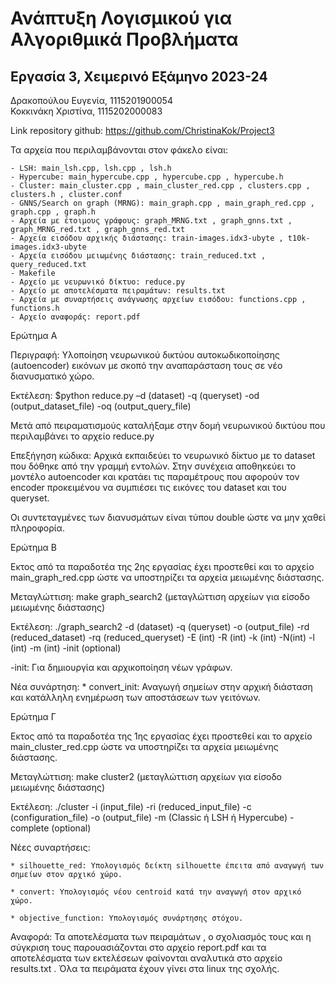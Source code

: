 # Ανάπτυξη Λογισμικού για Αλγοριθμικά Προβλήματα
## Εργασία 3, Χειμερινό Εξάμηνο 2023-24

Δρακοπούλου Ευγενία, 1115201900054  <br>
Κοκκινάκη Χριστίνα, 1115202000083   <br>

Link repository github: https://github.com/ChristinaKok/Project3

Τα αρχεία που περιλαμβάνονται στον φάκελο είναι:
    
    - LSH: main_lsh.cpp, lsh.cpp , lsh.h 
    - Hypercube: main_hypercube.cpp , hypercube.cpp , hypercube.h
    - Cluster: main_cluster.cpp , main_cluster_red.cpp , clusters.cpp , clusters.h , cluster.conf
    - GNNS/Search on graph (MRNG): main_graph.cpp , main_graph_red.cpp , graph.cpp , graph.h
    - Αρχεία με έτοιμους γράφους: graph_MRNG.txt , graph_gnns.txt , graph_MRNG_red.txt , graph_gnns_red.txt
    - Αρχεία εισόδου αρχικής διάστασης: train-images.idx3-ubyte , t10k-images.idx3-ubyte
    - Αρχεία εισόδου μειωμένης διάστασης: train_reduced.txt , query_reduced.txt 
    - Makefile
    - Αρχείο με νευρωνικό δίκτυο: reduce.py
    - Αρχείο με αποτελέσματα πειραμάτων: results.txt
    - Αρχεία με συναρτήσεις ανάγνωσης αρχείων εισόδου: functions.cpp , functions.h
    - Αρχείο αναφοράς: report.pdf

Ερώτημα Α

Περιγραφή: Υλοποίηση νευρωνικού δικτύου αυτοκωδικοποίησης (autoencoder) εικόνων με σκοπό την αναπαράσταση τους σε νέο διανυσματικό χώρο. 

Εκτέλεση: $python reduce.py –d (dataset) -q (queryset) -od (output_dataset_file) -oq (output_query_file)

Μετά από πειραματισμούς καταλήξαμε στην δομή νευρωνικού δικτύου που περιλαμβάνει το αρχείο reduce.py 

Επεξήγηση κώδικα: Αρχικά εκπαιδεύει το νευρωνικό δίκτυο με το dataset που δόθηκε από την γραμμή εντολών. Στην συνέχεια αποθηκεύει το μοντέλο autoencoder και κρατάει τις παραμέτρους που αφορούν τον encoder προκειμένου να συμπιέσει τις εικόνες του dataset και του queryset. 

Οι συντεταγμένες των διανυσμάτων είναι τύπου double ώστε να μην χαθεί πληροφορία.



Ερώτημα Β

Εκτος από τα παραδοτέα της 2ης εργασίας έχει προστεθεί και το αρχείο main_graph_red.cpp ώστε να υποστηρίζει τα αρχεία μειωμένης διάστασης.

Μεταγλώττιση: make graph_search2  (μεταγλώττιση αρχείων για είσοδο μειωμένης διάστασης)

Εκτέλεση: ./graph_search2 -d (dataset) -q (queryset) -o (output_file) -rd (reduced_dataset) -rq (reduced_queryset) -E (int) -R (int) -k (int) -N(int) -l (int) -m (int) -init (optional)

-init: Για δημιουργία και αρχικοποίηση νέων γράφων.

Νέα συνάρτηση:
    * convert_init: Αναγωγή σημείων στην αρχική διάσταση και κατάλληλη ενημέρωση των αποστάσεων των γειτόνων.



Ερώτημα Γ

Εκτος από τα παραδοτέα της 1ης εργασίας έχει προστεθεί και το αρχείο main_cluster_red.cpp ώστε να υποστηρίζει τα αρχεία μειωμένης διάστασης.

Μεταγλώττιση: make cluster2  (μεταγλώττιση αρχείων για είσοδο μειωμένης διάστασης)

Εκτέλεση: ./cluster -i (input_file) -ri (reduced_input_file) -c (configuration_file) -o (output_file) -m (Classic ή LSH ή Hypercube) -complete (optional)

Νέες συναρτήσεις:
    
    * silhouette_red: Υπολογισμός δείκτη silhouette έπειτα από αναγωγή των σημείων στον αρχικό χώρο. 
    
    * convert: Υπολογισμός νέου centroid κατά την αναγωγή στον αρχικό χώρο.
    
    * objective_function: Υπολογισμός συνάρτησης στόχου.



Αναφορά:
    Τα αποτελέσματα των πειραμάτων , ο σχολιασμός τους και η σύγκριση τους παρουασιάζονται στο αρχείο report.pdf και τα αποτελέσματα των εκτελέσεων φαίνονται αναλυτικά στο αρχείο results.txt . Όλα τα πειράματα έχουν γίνει στα linux της σχολής. 
